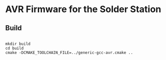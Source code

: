 # AVR Firmware for the Solder Station


## Build
 
```

mkdir build
cd build
cmake -DCMAKE_TOOLCHAIN_FILE=../generic-gcc-avr.cmake ..

```
